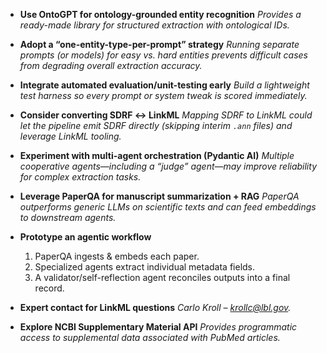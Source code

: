 * **Use OntoGPT for ontology-grounded entity recognition**
  *Provides a ready-made library for structured extraction with ontological IDs.*

* **Adopt a “one-entity-type-per-prompt” strategy**
  *Running separate prompts (or models) for easy vs. hard entities prevents difficult cases from degrading overall extraction accuracy.*

* **Integrate automated evaluation/unit-testing early**
  *Build a lightweight test harness so every prompt or system tweak is scored immediately.*

* **Consider converting SDRF ↔︎ LinkML**
  *Mapping SDRF to LinkML could let the pipeline emit SDRF directly (skipping interim `.ann` files) and leverage LinkML tooling.*

* **Experiment with multi-agent orchestration (Pydantic AI)**
  *Multiple cooperative agents—including a “judge” agent—may improve reliability for complex extraction tasks.*

* **Leverage PaperQA for manuscript summarization + RAG**
  *PaperQA outperforms generic LLMs on scientific texts and can feed embeddings to downstream agents.*

* **Prototype an agentic workflow**

  1. PaperQA ingests & embeds each paper.
  2. Specialized agents extract individual metadata fields.
  3. A validator/self-reflection agent reconciles outputs into a final record.

* **Expert contact for LinkML questions**
  *Carlo Kroll – [krollc@lbl.gov](mailto:krollc@lbl.gov).*

* **Explore NCBI Supplementary Material API**
  *Provides programmatic access to supplemental data associated with PubMed articles.*

